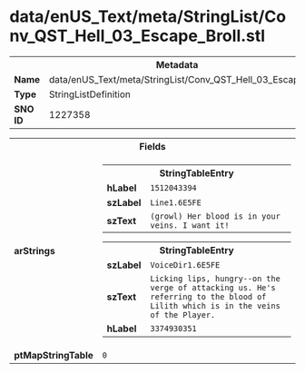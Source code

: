 <h1>data/enUS_Text/meta/StringList/Conv_QST_Hell_03_Escape_Broll.stl</h1><table><tr><th colspan="100%">Metadata</th></tr><tr><td><b>Name</b></td><td>data/enUS_Text/meta/StringList/Conv_QST_Hell_03_Escape_Broll.stl</td></tr><tr><td><b>Type</b></td><td>StringListDefinition</td></tr><tr><td><b>SNO ID</b></td><td>1227358</td></tr></table>

<table><tr><th colspan="100%">Fields</th></tr><tr><td><b>arStrings</b></td><td><table><tr><th colspan="100%">StringTableEntry</th></tr><tr><td><b>hLabel</b></td><td><code>1512043394</code></td></tr><tr><td><b>szLabel</b></td><td><code>Line1.6E5FE</code></td></tr><tr><td><b>szText</b></td><td><code>(growl) Her blood is in your veins. I want it!</code></td></tr></table>


<table><tr><th colspan="100%">StringTableEntry</th></tr><tr><td><b>szLabel</b></td><td><code>VoiceDir1.6E5FE</code></td></tr><tr><td><b>szText</b></td><td><code>Licking lips, hungry--on the verge of attacking us. He's referring to the blood of Lilith which is in the veins of the Player.</code></td></tr><tr><td><b>hLabel</b></td><td><code>3374930351</code></td></tr></table>


</td></tr><tr><td><b>ptMapStringTable</b></td><td><code>0</code></td></tr></table>

